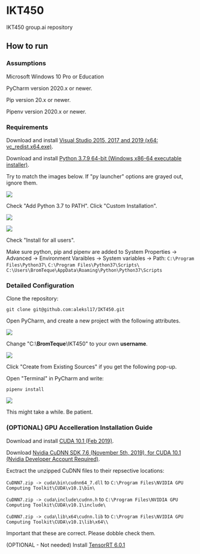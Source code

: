 # IKT450

IKT450 group.ai repository

## How to run

### Assumptions

Microsoft Windows 10 Pro or Education

PyCharm version 2020.x or newer.

Pip version 20.x or newer.

Pipenv version 2020.x or newer.

### Requirements

Download and install [Visual Studio 2015, 2017 and 2019 (x64: vc_redist.x64.exe)](https://support.microsoft.com/en-us/help/2977003/the-latest-supported-visual-c-downloads).

Download and install [Python 3.7.9 64-bit (Windows x86-64 executable installer)](https://www.python.org/downloads/release/python-379/).

Try to match the images below. If "py launcher" options are grayed out, ignore them.

![](https://i.imgur.com/5JYRAtc.png)

Check "Add Python 3.7 to PATH". Click "Custom Installation".

![](https://i.imgur.com/OIbtaU2.png)

![](https://i.imgur.com/cf1Iytq.png)

Check "Install for all users".

Make sure python, pip and pipenv are added to System Properties -> Advanced -> Environment Varaibles -> System variables -> Path: 
``C:\Program Files\Python37\``
``C:\Program Files\Python37\Scripts\``
``C:\Users\BromTeque\AppData\Roaming\Python\Python37\Scripts``


### Detailed Configuration

Clone the repository:
```
git clone git@github.com:aleksl17/IKT450.git
```

Open PyCharm, and create a new project with the following attributes.

![](https://i.imgur.com/mO8cbaZ.png)

Change "C:\\**BromTeque**\IKT450" to your own **username**.

![](https://i.imgur.com/lIRO417.png)

Click "Create from Existing Sources" if you get the following pop-up.

Open "Terminal" in PyCharm and write:
```
pipenv install
```

![](https://i.imgur.com/O6aEFaC.png)

This might take a while. Be patient.

### (OPTIONAL) GPU Accelleration Installation Guide

Download and install [CUDA 10.1 (Feb 2019)](https://developer.nvidia.com/cuda-10.1-download-archive-base?target_os=Windows&target_arch=x86_64&target_version=10&target_type=exelocal).

Download [Nvidia CuDNN SDK 7.6 (November 5th, 2019), for CUDA 10.1 (Nvidia Developer Account Required)](https://developer.nvidia.com/compute/machine-learning/cudnn/secure/7.6.5.32/Production/10.1_20191031/cudnn-10.1-windows10-x64-v7.6.5.32.zip).

Exctract the unzipped CuDNN files to their repsective locations:

``CuDNN7.zip -> cuda\bin\cudnn64_7.dll`` to ``C:\Program Files\NVIDIA GPU Computing Toolkit\CUDA\v10.1\bin\``

``CuDNN7.zip -> cuda\include\cudnn.h`` to ``C:\Program Files\NVIDIA GPU Computing Toolkit\CUDA\v10.1\include\``

``CuDNN7.zip -> cuda\lib\x64\cudnn.lib`` to ``C:\Program Files\NVIDIA GPU Computing Toolkit\CUDA\v10.1\lib\x64\\``

Important that these are correct. Please dobble check them.

(OPTIONAL - Not needed) Install [TensorRT 6.0.1](https://docs.nvidia.com/deeplearning/tensorrt/archives/tensorrt-601/tensorrt-install-guide/index.html)